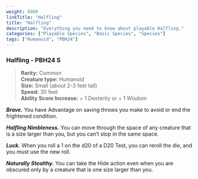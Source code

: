 ```yaml
---
weight: 6000
linkTitle: "Halfling"
title: "Halfling"
description: "Everything you need to know about playable Halfling."
categories: ["Playable Species", "Basic Species", "Species"]
tags: ["Humanoid", "PBH24"]
---
```


### Halfling \- PBH24 S

> **Rarity:** Common  
> **Creature type:** Humanoid  
> **Size:** Small (about 2-3 feet tall)  
> **Speed:** 30 feet  
> **Ability Score Increase:** \+ 1 Dexterity or \+ 1 Wisdom

**_Brave._** You have Advantage on saving throws you make to avoid or end the frightened condition.

**_Halfling Nimbleness._** You can move through the space of any creature that is a size larger than you, but you can’t stop in the same space.

**_Luck._** When you roll a 1 on the d20 of a D20 Test, you can reroll the die, and you must use the new roll.

**_Naturally Stealthy._** You can take the Hide action even when you are obscured only by a creature that is one size larger than you.
